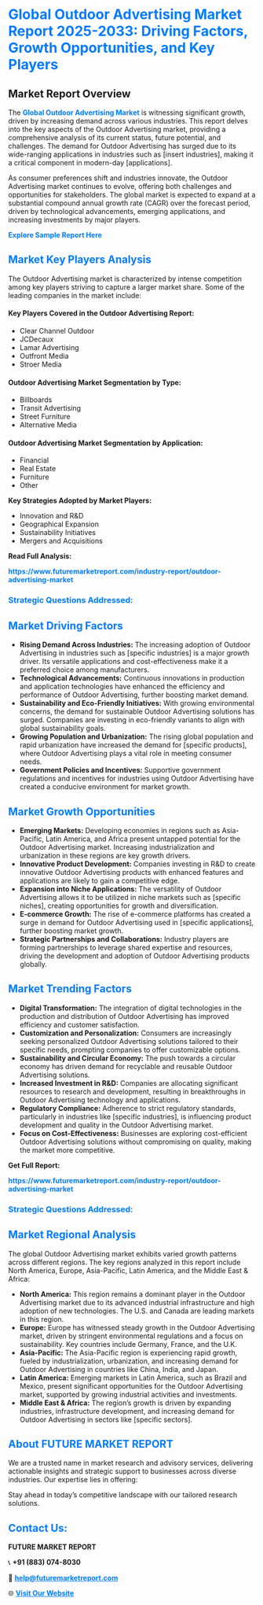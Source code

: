 <h1 style="color: #007BFF;">Global Outdoor Advertising Market Report 2025-2033: Driving Factors, Growth Opportunities, and Key Players</h1>

<section id="overview">
<h2>Market Report Overview</h2>
<p>The <a href="https://www.futuremarketreport.com/industry-report/outdoor-advertising-market" style="color: #007BFF; text-decoration: none;"><strong>Global Outdoor Advertising Market</strong></a> is witnessing significant growth, driven by increasing demand across various industries. This report delves into the key aspects of the Outdoor Advertising market, providing a comprehensive analysis of its current status, future potential, and challenges. The demand for Outdoor Advertising has surged due to its wide-ranging applications in industries such as [insert industries], making it a critical component in modern-day [applications].</p>
<p>As consumer preferences shift and industries innovate, the Outdoor Advertising market continues to evolve, offering both challenges and opportunities for stakeholders. The global market is expected to expand at a substantial compound annual growth rate (CAGR) over the forecast period, driven by technological advancements, emerging applications, and increasing investments by major players.</p>
</section>

<section id="overview">
<p><a href="https://www.futuremarketreport.com/request-sample/reportId=50819" style="color: #007BFF; text-decoration: none;"><strong>Explore Sample Report Here</strong></a></p>
</section>

<section id="key-players">
<h2 style="color: #007BFF;">Market Key Players Analysis</h2>
<p>The Outdoor Advertising market is characterized by intense competition among key players striving to capture a larger market share. Some of the leading companies in the market include:</p>
<h4>Key Players Covered in the Outdoor Advertising Report:</h4>
<ul><li>Clear Channel Outdoor</li><li>JCDecaux</li><li>Lamar Advertising</li><li>Outfront Media</li><li>Stroer Media</li></ul>
<h4>Outdoor Advertising Market Segmentation by Type:</h4>
<ul><li>Billboards</li><li>Transit Advertising</li><li>Street Furniture</li><li>Alternative Media</li></ul>

<h4>Outdoor Advertising Market Segmentation by Application:</h4>
<ul><li>Financial</li><li>Real Estate</li><li>Furniture</li><li>Other</li></ul>
<p><strong>Key Strategies Adopted by Market Players:</strong></p>
<ul>
<li>Innovation and R&D</li>
<li>Geographical Expansion</li>
<li>Sustainability Initiatives</li>
<li>Mergers and Acquisitions</li>
</ul>
</section>

<section>
<p><strong>Read Full Analysis: </strong></p><a href="https://www.futuremarketreport.com/industry-report/outdoor-advertising-market" style="color: #007BFF; text-decoration: none;"><strong>https://www.futuremarketreport.com/industry-report/outdoor-advertising-market</strong></a>
<h3 style="color: #007BFF;">Strategic Questions Addressed:</h3>
</section>

<section id="driving-factors">
<h2 style="color: #007BFF;">Market Driving Factors</h2>
<ul>
<li><strong>Rising Demand Across Industries:</strong> The increasing adoption of Outdoor Advertising in industries such as [specific industries] is a major growth driver. Its versatile applications and cost-effectiveness make it a preferred choice among manufacturers.</li>
<li><strong>Technological Advancements:</strong> Continuous innovations in production and application technologies have enhanced the efficiency and performance of Outdoor Advertising, further boosting market demand.</li>
<li><strong>Sustainability and Eco-Friendly Initiatives:</strong> With growing environmental concerns, the demand for sustainable Outdoor Advertising solutions has surged. Companies are investing in eco-friendly variants to align with global sustainability goals.</li>
<li><strong>Growing Population and Urbanization:</strong> The rising global population and rapid urbanization have increased the demand for [specific products], where Outdoor Advertising plays a vital role in meeting consumer needs.</li>
<li><strong>Government Policies and Incentives:</strong> Supportive government regulations and incentives for industries using Outdoor Advertising have created a conducive environment for market growth.</li>
</ul>
</section>

<section id="growth-opportunities">
<h2 style="color: #007BFF;">Market Growth Opportunities</h2>
<ul>
<li><strong>Emerging Markets:</strong> Developing economies in regions such as Asia-Pacific, Latin America, and Africa present untapped potential for the Outdoor Advertising market. Increasing industrialization and urbanization in these regions are key growth drivers.</li>
<li><strong>Innovative Product Development:</strong> Companies investing in R&D to create innovative Outdoor Advertising products with enhanced features and applications are likely to gain a competitive edge.</li>
<li><strong>Expansion into Niche Applications:</strong> The versatility of Outdoor Advertising allows it to be utilized in niche markets such as [specific niches], creating opportunities for growth and diversification.</li>
<li><strong>E-commerce Growth:</strong> The rise of e-commerce platforms has created a surge in demand for Outdoor Advertising used in [specific applications], further boosting market growth.</li>
<li><strong>Strategic Partnerships and Collaborations:</strong> Industry players are forming partnerships to leverage shared expertise and resources, driving the development and adoption of Outdoor Advertising products globally.</li>
</ul>
</section>

<section id="trending-factors">
<h2 style="color: #007BFF;">Market Trending Factors</h2>
<ul>
<li><strong>Digital Transformation:</strong> The integration of digital technologies in the production and distribution of Outdoor Advertising has improved efficiency and customer satisfaction.</li>
<li><strong>Customization and Personalization:</strong> Consumers are increasingly seeking personalized Outdoor Advertising solutions tailored to their specific needs, prompting companies to offer customizable options.</li>
<li><strong>Sustainability and Circular Economy:</strong> The push towards a circular economy has driven demand for recyclable and reusable Outdoor Advertising solutions.</li>
<li><strong>Increased Investment in R&D:</strong> Companies are allocating significant resources to research and development, resulting in breakthroughs in Outdoor Advertising technology and applications.</li>
<li><strong>Regulatory Compliance:</strong> Adherence to strict regulatory standards, particularly in industries like [specific industries], is influencing product development and quality in the Outdoor Advertising market.</li>
<li><strong>Focus on Cost-Effectiveness:</strong> Businesses are exploring cost-efficient Outdoor Advertising solutions without compromising on quality, making the market more competitive.</li>
</ul>
</section>

<section>
<p><strong>Get Full Report: </strong></p><a href="https://www.futuremarketreport.com/industry-report/outdoor-advertising-market" style="color: #007BFF; text-decoration: none;"><strong>https://www.futuremarketreport.com/industry-report/outdoor-advertising-market</strong></a>
<h3 style="color: #007BFF;">Strategic Questions Addressed:</h3>
</section>


<section id="regional-analysis">
<h2 style="color: #007BFF;">Market Regional Analysis</h2>
<p>The global Outdoor Advertising market exhibits varied growth patterns across different regions. The key regions analyzed in this report include North America, Europe, Asia-Pacific, Latin America, and the Middle East & Africa:</p>
<ul>
<li><strong>North America:</strong> This region remains a dominant player in the Outdoor Advertising market due to its advanced industrial infrastructure and high adoption of new technologies. The U.S. and Canada are leading markets in this region.</li>
<li><strong>Europe:</strong> Europe has witnessed steady growth in the Outdoor Advertising market, driven by stringent environmental regulations and a focus on sustainability. Key countries include Germany, France, and the U.K.</li>
<li><strong>Asia-Pacific:</strong> The Asia-Pacific region is experiencing rapid growth, fueled by industrialization, urbanization, and increasing demand for Outdoor Advertising in countries like China, India, and Japan.</li>
<li><strong>Latin America:</strong> Emerging markets in Latin America, such as Brazil and Mexico, present significant opportunities for the Outdoor Advertising market, supported by growing industrial activities and investments.</li>
<li><strong>Middle East & Africa:</strong> The region’s growth is driven by expanding industries, infrastructure development, and increasing demand for Outdoor Advertising in sectors like [specific sectors].</li>
</ul>
</section>

<footer>
<h2 style="color: #007BFF;">About FUTURE MARKET REPORT</h2>
<p>We are a trusted name in market research and advisory services, delivering actionable insights and strategic support to businesses across diverse industries. Our expertise lies in offering:</p>

<p>Stay ahead in today’s competitive landscape with our tailored research solutions.</p>

<h2 style="color: #007BFF;">Contact Us:</h2>
<p><strong>FUTURE MARKET REPORT</strong></p>
<p>📞 <strong>+91 (883) 074-8030</strong></p>
<p>📧 <strong><a href="mailto:help@futuremarketreport.com" style="color: #007BFF;">help@futuremarketreport.com</a></strong></p>
<p>🌐 <strong><a href="https://www.futuremarketreport.com/" style="color: #007BFF;">Visit Our Website</a></strong></p>
</footer>